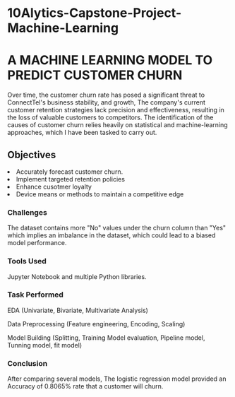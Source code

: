 # 10Alytics-Capstone-Project-Machine-Learning
<h1>A MACHINE LEARNING MODEL TO PREDICT CUSTOMER CHURN</h1>



Over time, the customer churn rate has posed a significant threat to ConnectTel's  business stability, and growth, The company's current customer retention strategies lack precision and
effectiveness, resulting in the loss of valuable customers to competitors. The identification of the causes of customer churn  relies heavily on statistical and machine-learning approaches, which I have been tasked to carry out.
<h2>Objectives
</h2>
<li>Accurately forecast customer churn.</li>
<li>Implement targeted retention policies</li>
<li>Enhance cusotmer loyalty</li>
<li>Device means or methods to maintain a competitive edge</li>
<h3>Challenges</h3>
The dataset contains more "No" values under the churn column than "Yes" which implies an imbalance in the dataset, which could lead to a biased model performance.
<h3>Tools Used</h3>
Jupyter Notebook and multiple Python libraries.
<h3>Task Performed</h3>
EDA (Univariate, Bivariate, Multivariate Analysis)

Data Preprocessing (Feature engineering, Encoding, Scaling)

Model Building (Splitting, Training Model evaluation, Pipeline model, Tunning model, fit model)
<h3>Conclusion</h3>
After comparing several models, The logistic regression model provided an Accuracy of 0.8065% rate that a customer will churn.

